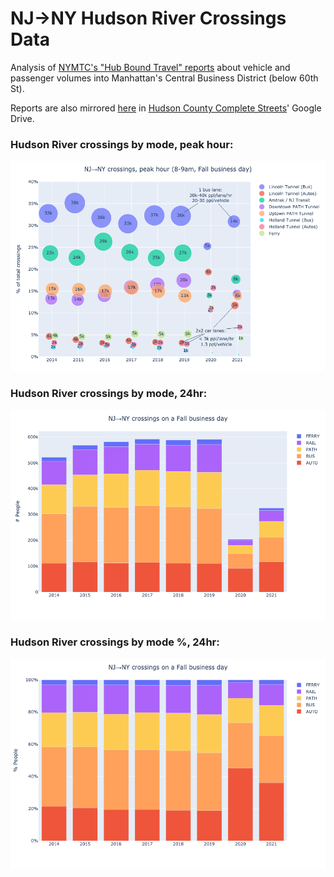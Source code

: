 # NJ→NY Hudson River Crossings Data
Analysis of [NYMTC's "Hub Bound Travel" reports][NYMTC HBT reports] about vehicle and passenger volumes into Manhattan's Central Business District (below 60th St).

Reports are also mirrored [here][gdrive] in [Hudson County Complete Streets]' Google Drive.

### Hudson River crossings by mode, peak hour: <a id="peak"></a> 
![](nj-ny-peak-scatter.png)

### Hudson River crossings by mode, 24hr: <a id="day"></a>
![](nj-ny-day.png)

### Hudson River crossings by mode %, 24hr: <a id="day_pct"></a>
![](nj-ny-day_pct.png)

[NYMTC HBT reports]: https://www.nymtc.org/en-us/Data-and-Modeling/Transportation-Data-and-Statistics/Publications/Hub-Bound-Travel
[Hudson County Complete Streets]: https://hudcostreets.org
[gdrive]: https://drive.google.com/drive/folders/16YYlcHoCA3scyvCNXfBKEf0P_41IRpJS

